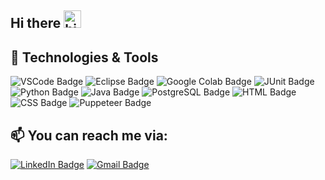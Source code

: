 ## Hi there <img src="https://user-images.githubusercontent.com/1303154/88677602-1635ba80-d120-11ea-84d8-d263ba5fc3c0.gif" width="28px" height="28px" alt="hi">
<p></p>

## 🔧 Technologies & Tools
![VSCode Badge](https://img.shields.io/badge/Editor-VSCode-informational?style=flat&logo=visualstudiocode&logoColor=007ACC&color=2bbc8a)
![Eclipse Badge](https://img.shields.io/badge/Editor-Eclipse-informational?style=flat&logo=eclipseide&logoColor=2C2255&color=2bbc8a)
![Google Colab Badge](https://img.shields.io/badge/Editor-Google_Colab-informational?style=flat&logo=googlecolab&logoColor=F9AB00&color=2bbc8a)
![JUnit Badge](https://img.shields.io/badge/Testing-JUnit-informational?style=flat&logo=junit5&logoColor=25A162&color=2bbc8a)
![Python Badge](https://img.shields.io/badge/Code-Python-informational?style=flat&logo=python&logoColor=3776AB&color=2bbc8a)
![Java Badge](https://img.shields.io/badge/Code-Java-informational?style=flat&logo=&logoColor=&color=2bbc8a)
![PostgreSQL Badge](https://img.shields.io/badge/Code-PostgreSQL-informational?style=flat&logo=postgresql&logoColor=4169E1&color=2bbc8a)
![HTML Badge](https://img.shields.io/badge/Code-HTML-informational?style=flat&logo=html5&logoColor=E34F26&color=2bbc8a)
![CSS Badge](https://img.shields.io/badge/Code-CSS-informational?style=flat&logo=css3&logoColor=1572B6&color=2bbc8a)
![Puppeteer Badge](https://img.shields.io/badge/Library-Puppeteer-informational?style=flat&logo=puppeteer&logoColor=40B5A4&color=2bbc8a)

<!-- Contact -->

## :mailbox: You can reach me via:

[![LinkedIn Badge](https://img.shields.io/badge/ubangura-informational?style=for-the-badge&logo=linkedin&logoColor=0A66C2&color=white)](https://www.linkedin.com/in/ubangura/)
[![Gmail Badge](https://img.shields.io/badge/ubangura92-informational?style=for-the-badge&logo=gmail&logoColor=EA4335&color=white)](mailto:ubangura92@gmail.com)

<!--
**ubangura/ubangura** is a ✨ _special_ ✨ repository because its `README.md` (this file) appears on your GitHub profile.

Here are some ideas to get you started:

- 🔭 I’m currently working on ...
- 🌱 I’m currently learning ...
- 👯 I’m looking to collaborate on ...
- 🤔 I’m looking for help with ...
- 💬 Ask me about ...
- 😄 Pronouns: ...
- ⚡ Fun fact: ...
-->
